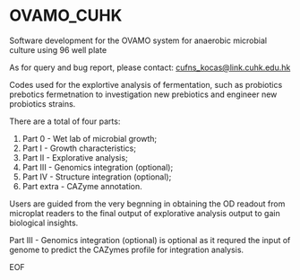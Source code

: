 # OVAMO_CUHK
Software development for the OVAMO system for anaerobic microbial culture using 96 well plate

As for query and bug report, please contact:
cufns_kocas@link.cuhk.edu.hk

Codes used for the explortive analysis of fermentation,
such as probiotics prebotics fermetnation to investigation
new prebiotics and engineer new probiotics strains.

There are a total of four parts:
  1) Part 0 - Wet lab of microbial growth; 
  2) Part I - Growth characteristics; 
  3) Part II - Explorative analysis; 
  4) Part III - Genomics integration (optional);
  5) Part IV - Structure integration (optional);
  6) Part extra - CAZyme annotation.
  
Users are guided from the very begnning in obtaining the OD readout from microplat readers
to the final output of explorative analysis output to gain biological insights.

Part III - Genomics integration (optional) is optional as it requred the input of genome
to predict the CAZymes profile for integration analysis.

EOF

